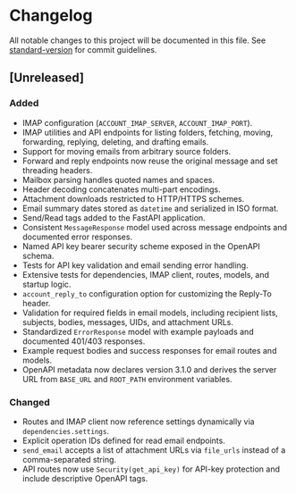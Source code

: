 # Changelog

All notable changes to this project will be documented in this file.
See [standard-version](https://github.com/conventional-changelog/standard-version) for commit guidelines.

## [Unreleased]
### Added
- IMAP configuration (`ACCOUNT_IMAP_SERVER`, `ACCOUNT_IMAP_PORT`).
- IMAP utilities and API endpoints for listing folders, fetching, moving, forwarding, replying, deleting, and drafting emails.
- Support for moving emails from arbitrary source folders.
- Forward and reply endpoints now reuse the original message and set threading headers.
- Mailbox parsing handles quoted names and spaces.
- Header decoding concatenates multi-part encodings.
- Attachment downloads restricted to HTTP/HTTPS schemes.
- Email summary dates stored as `datetime` and serialized in ISO format.
- Send/Read tags added to the FastAPI application.
- Consistent `MessageResponse` model used across message endpoints and documented error responses.
- Named API key bearer security scheme exposed in the OpenAPI schema.
- Tests for API key validation and email sending error handling.
- Extensive tests for dependencies, IMAP client, routes, models, and startup logic.
- `account_reply_to` configuration option for customizing the Reply-To header.
- Validation for required fields in email models, including recipient lists, subjects, bodies, messages, UIDs, and attachment URLs.
- Standardized `ErrorResponse` model with example payloads and documented 401/403 responses.
- Example request bodies and success responses for email routes and models.
- OpenAPI metadata now declares version 3.1.0 and derives the server URL from `BASE_URL` and `ROOT_PATH` environment variables.

### Changed
- Routes and IMAP client now reference settings dynamically via `dependencies.settings`.
- Explicit operation IDs defined for read email endpoints.
- `send_email` accepts a list of attachment URLs via `file_urls` instead of a comma-separated string.
- API routes now use `Security(get_api_key)` for API-key protection and include descriptive OpenAPI tags.

